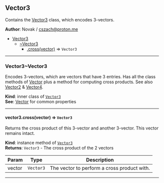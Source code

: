 <a name="module_Vector3"></a>

## Vector3
Contains the [Vector3](./Vector#module_Vector3..Vector3) class, which encodes 3-vectors.

**Author**: Novak / <cszach@proton.me>  

* [Vector3](./Vector#module_Vector3)
    * [~Vector3](./Vector#module_Vector3..Vector3)
        * [.cross(vector)](./Vector#module_Vector3..Vector3+cross) ⇒ <code>Vector3</code>


* * *

<a name="module_Vector3..Vector3"></a>

### Vector3~Vector3
Encodes 3-vectors, which are vectors that have 3 entries. Has all the class
methods of [Vector](./Vector#module_Vector..Vector) plus a method for computing cross
products. See also [Vector2](./Vector./Vector2#module_Vector2..Vector2) &
[Vector4](./Vector./Vector4#module_Vector4..Vector4).

**Kind**: inner class of [<code>Vector3</code>](./Vector#module_Vector3)  
**See**: [Vector](./Vector#module_Vector..Vector) for common properties  

* * *

<a name="module_Vector3..Vector3+cross"></a>

#### vector3.cross(vector) ⇒ <code>Vector3</code>
Returns the cross product of this 3-vector and another 3-vector. This
vector remains intact.

**Kind**: instance method of [<code>Vector3</code>](./Vector#module_Vector3..Vector3)  
**Returns**: <code>Vector3</code> - The cross product of the 2 vectors  

| Param | Type | Description |
| --- | --- | --- |
| vector | <code>Vector3</code> | The vector to perform a cross product with. |


* * *


